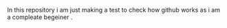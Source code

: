 In this repository i am just making a test  to check how github works as i am a compleate begeiner .
